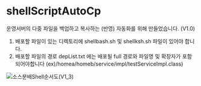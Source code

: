 # shellScriptAutoCp
운영서버의 다중 파일을 백업하고 복사하는 (반영) 자동화를 위해 만들었습니다. (V1.0)

1. 배포할 파일이 있는 디렉토리에 shellbash.sh 및 shellksh.sh 파일이 있어야 합니다.
2. 배포할 파일의 경로 depList.txt 에는 배포될 full 경로와 파일명 및 확장자가 포함되어야합니다 (ex)/homea/homeb/service/impl/testServiceImpl.class)

![소스분배Shell순서도(V1_3)](https://user-images.githubusercontent.com/9164270/116781879-ca55de80-aac0-11eb-937e-652429ecf3c4.jpeg)




